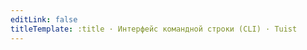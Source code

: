 ```yaml
---
editLink: false
titleTemplate: :title · Интерфейс командной строки (CLI) · Tuist
---
```


<!-- @content -->
